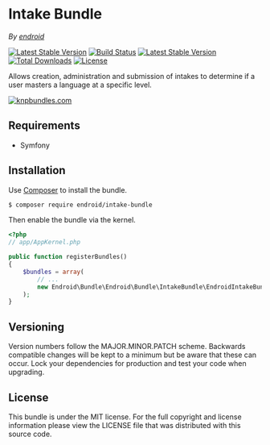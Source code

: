 Intake Bundle
=============

*By [endroid](http://endroid.nl/)*

[![Latest Stable Version](http://img.shields.io/packagist/v/endroid/intake-bundle.svg)](https://packagist.org/packages/endroid/intake-bundle)
[![Build Status](http://img.shields.io/travis/endroid/EndroidIntakeBundle.svg)](http://travis-ci.org/endroid/EndroidIntakeBundle)
[![Latest Stable Version](https://poser.pugx.org/endroid/intake-bundle/v/stable.png)](https://packagist.org/packages/endroid/intake-bundle)
[![Total Downloads](http://img.shields.io/packagist/dt/endroid/intake-bundle.svg)](https://packagist.org/packages/endroid/intake-bundle)
[![License](http://img.shields.io/packagist/l/endroid/intake-bundle.svg)](https://packagist.org/packages/endroid/intake-bundle)

Allows creation, administration and submission of intakes to determine if a
user masters a language at a specific level.

[![knpbundles.com](http://knpbundles.com/endroid/EndroidIntakeBundle/badge-short)](http://knpbundles.com/endroid/EndroidIntakeBundle)

## Requirements

* Symfony

## Installation

Use [Composer](https://getcomposer.org/) to install the bundle.

``` bash
$ composer require endroid/intake-bundle
```

Then enable the bundle via the kernel.

``` php
<?php
// app/AppKernel.php

public function registerBundles()
{
    $bundles = array(
        // ...
        new Endroid\Bundle\Endroid\Bundle\IntakeBundle\EndroidIntakeBundle(),
    );
}
```

## Versioning

Version numbers follow the MAJOR.MINOR.PATCH scheme. Backwards compatible
changes will be kept to a minimum but be aware that these can occur. Lock
your dependencies for production and test your code when upgrading.

## License

This bundle is under the MIT license. For the full copyright and license
information please view the LICENSE file that was distributed with this source code.
